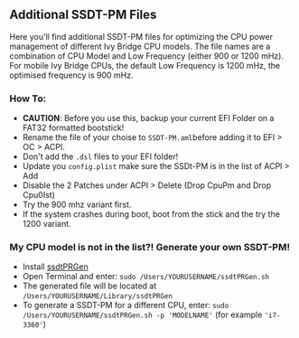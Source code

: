 ## Additional SSDT-PM Files

Here you'll find additional SSDT-PM files for optimizing the CPU power management of different Ivy Bridge CPU models. The file names are a combination of CPU Model and Low Frequency (either 900 or 1200 mHz). For mobile Ivy Bridge CPUs, the default Low Frequency is 1200 mHz, the optimised frequency is 900 mHz.

### How To:
- **CAUTION**: Before you use this, backup your current EFI Folder on a FAT32 formatted bootstick!
- Rename the file of your choise to `SSDT-PM.aml`before adding it to EFI > OC > ACPI.
- Don't add the `.dsl` files to your EFI folder!
- Update you `config.plist` make sure the SSDt-PM is in the list of ACPI > Add
- Disable the 2 Patches under ACPI > Delete (Drop CpuPm and Drop Cpu0Ist)
- Try the 900 mhz variant first.
- If the system crashes during boot, boot from the stick and the try the 1200 variant.

### My CPU model is not in the list?! Generate your own SSDT-PM!
- Install [ssdtPRGen](https://github.com/Piker-Alpha/ssdtPRGen.sh)
- Open Terminal and enter: `sudo /Users/YOURUSERNAME/ssdtPRGen.sh`
- The generated file will be located at `/Users/YOURUSERNAME/Library/ssdtPRGen`
- To generate a SSDT-PM for a different CPU, enter: `sudo /Users/YOURUSERNAME/ssdtPRGen.sh -p 'MODELNAME'` (for example `'i7-3360'`)

 



